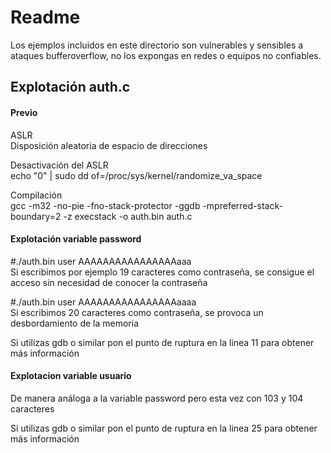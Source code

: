 # Readme
Los ejemplos incluidos en este directorio son vulnerables y sensibles a ataques bufferoverflow, no los expongas en redes o equipos no confiables.

## Explotación auth.c
#### Previo
ASLR​  
Disposición aleatoria de espacio de direcciones​  

Desactivación del ASLR​  
echo "0" | sudo dd of=/proc/sys/kernel/randomize_va_space​  

Compilación​  
gcc -m32 -no-pie -fno-stack-protector -ggdb -mpreferred-stack-boundary=2 -z execstack -o auth.bin auth.c​

#### Explotación variable password

#./auth.bin user AAAAAAAAAAAAAAAAaaa  
Si escribimos por ejemplo 19 caracteres como contraseña, se consigue el acceso sin necesidad de conocer la contraseña  

#./auth.bin user AAAAAAAAAAAAAAAAaaaa  
Si escribimos 20 caracteres como contraseña, se provoca un desbordamiento de la memoria

Si utilizas gdb o similar pon el punto de ruptura en la linea 11 para obtener más información

#### Explotacion variable usuario

De manera análoga a la variable password pero esta vez con 103 y 104 caracteres

Si utilizas gdb o similar pon el punto de ruptura en la linea 25 para obtener más información


